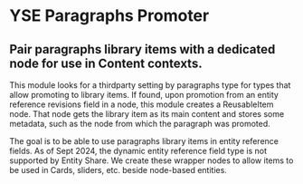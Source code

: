 # YSE Paragraphs Promoter

## Pair paragraphs library items with a dedicated node for use in Content contexts.

This module looks for a thirdparty setting by paragraphs type for types that allow promoting to library items.   If found, upon promotion from an entity reference revisions field in a node, this module creates a ReusableItem node.  That node gets the library item as its main content and stores some metadata, such as the node from which the paragraph was promoted.

The goal is to be able to use paragraphs library items in entity reference fields.  As of Sept 2024, the dynamic entity reference field type is not supported by Entity Share.  We create these wrapper nodes to allow items to be used in Cards, sliders, etc. beside node-based entities.
